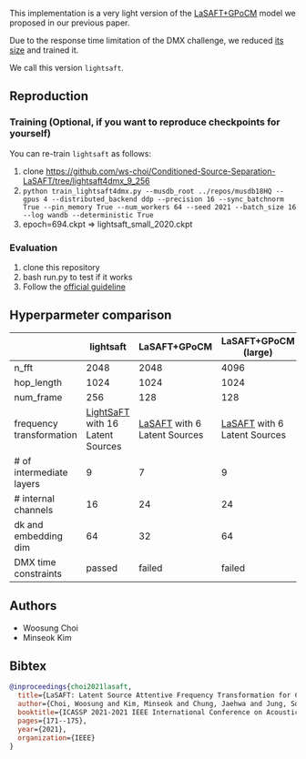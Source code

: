 This implementation is a very light version of the [LaSAFT+GPoCM](https://github.com/ws-choi/Conditioned-Source-Separation-LaSAFT) model we proposed in our previous paper.

Due to the response time limitation of the DMX challenge, we reduced [its size](https://github.com/ws-choi/music-demixing-challenge-starter-kit/blob/15127603f909a738dc745cdf82dbe5f3d26e6058/lasaft/pretrained/load_pretrained_nets.py#L61) and trained it.

We call this version ```lightsaft```.


## Reproduction

### Training (Optional, if you want to reproduce checkpoints for yourself)

You can re-train ```lightsaft``` as follows:

1. clone https://github.com/ws-choi/Conditioned-Source-Separation-LaSAFT/tree/lightsaft4dmx_9_256
2. ```python train_lightsaft4dmx.py --musdb_root ../repos/musdb18HQ --gpus 4 --distributed_backend ddp --precision 16 --sync_batchnorm True --pin_memory True --num_workers 64 --seed 2021 --batch_size 16 --log wandb --deterministic True```
3. epoch=694.ckpt => lightsaft_small_2020.ckpt

### Evaluation
1. clone this repository
2. bash run.py to test if it works
3. Follow the [official guideline](https://github.com/AIcrowd/music-demixing-challenge-starter-kit/blob/master/docs/SUBMISSION.md)

## Hyperparmeter comparison

|                          | lightsaft                        | LaSAFT+GPoCM                 | LaSAFT+GPoCM (large)         |
|--------------------------|----------------------------------|------------------------------|------------------------------|
| n_fft                    | 2048                             | 2048                         | 4096                         |
| hop_length               | 1024                             | 1024                         | 1024                         |
| num_frame                | 256                              | 128                          | 128                          |
| frequency transformation | [LightSaFT](https://github.com/ws-choi/music-demixing-challenge-starter-kit/blob/15127603f909a738dc745cdf82dbe5f3d26e6058/lasaft/source_separation/conditioned/LaSAFT.py#L34) with 16 Latent Sources | [LaSAFT](https://github.com/ws-choi/music-demixing-challenge-starter-kit/blob/15127603f909a738dc745cdf82dbe5f3d26e6058/lasaft/source_separation/conditioned/LaSAFT.py#L9) with 6 Latent Sources | [LaSAFT](https://github.com/ws-choi/music-demixing-challenge-starter-kit/blob/15127603f909a738dc745cdf82dbe5f3d26e6058/lasaft/source_separation/conditioned/LaSAFT.py#L9) with 6 Latent Sources |
| # of intermediate layers | 9                                | 7                            | 9                            |
| # internal channels      | 16                               | 24                           | 24                           |
| dk and embedding dim     | 64                               | 32                           | 64                           |
| DMX time constraints     | passed                           | failed                       | failed                       |

## Authors

- Woosung Choi
- Minseok Kim

## Bibtex

```bibtex
@inproceedings{choi2021lasaft,
  title={LaSAFT: Latent Source Attentive Frequency Transformation for Conditioned Source Separation},
  author={Choi, Woosung and Kim, Minseok and Chung, Jaehwa and Jung, Soonyoung},
  booktitle={ICASSP 2021-2021 IEEE International Conference on Acoustics, Speech and Signal Processing (ICASSP)},
  pages={171--175},
  year={2021},
  organization={IEEE}
}
```
